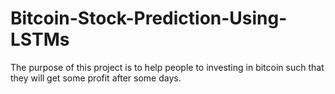 # Bitcoin-Stock-Prediction-Using-LSTMs
The purpose of this project is to help people to investing in bitcoin such that they will get some profit after some days.
